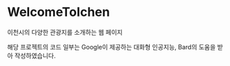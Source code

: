 # WelcomeToIchen
 이천시의 다양한 관광지를 소개하는 웹 페이지

해당 프로젝트의 코드 일부는 Google이 제공하는 대화형 인공지능, Bard의 도움을 받아 작성하였습니다.
